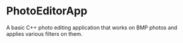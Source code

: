 # PhotoEditorApp

A basic C++ photo editing application that works on BMP photos and applies various filters on them.
